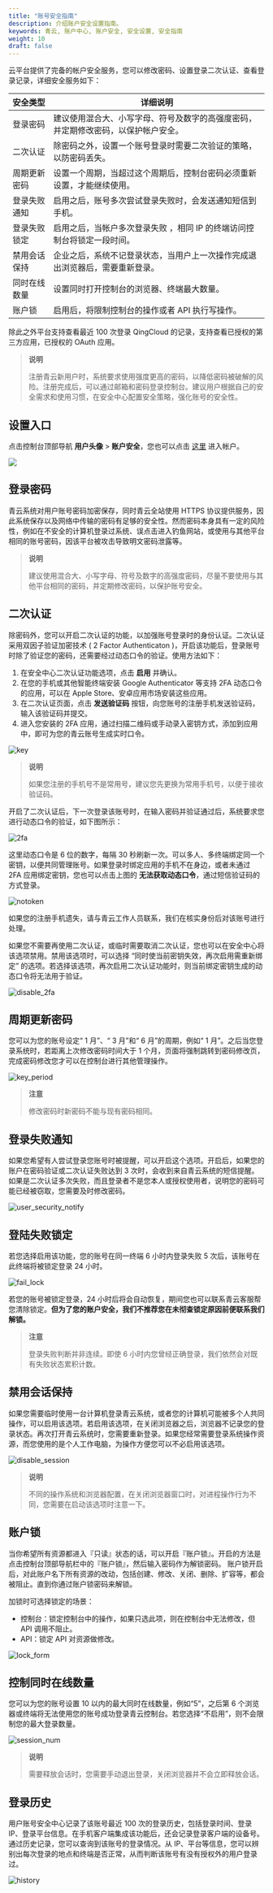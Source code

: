 ```yaml
---
title: "账号安全指南"
description: 介绍账户安全设置指南。
keywords: 青云, 账户中心, 账户安全, 安全设置, 安全指南
weight: 10
draft: false
---
```


云平台提供了完备的帐户安全服务，您可以修改密码、设置登录二次认证、查看登录记录，详细安全服务如下：

| 安全类型     | 详细说明                                                     |
| ------------ | ------------------------------------------------------------ |
| 登录密码     | 建议使用混合大、小写字母、符号及数字的高强度密码，并定期修改密码，以保护帐户安全。 |
| 二次认证     | 除密码之外，设置一个账号登录时需要二次验证的策略，以防密码丢失。 |
| 周期更新密码 | 设置一个周期，当超过这个周期后，控制台密码必须重新设置，才能继续使用。 |
| 登录失败通知 | 启用之后，账号多次尝试登录失败时，会发送通知短信到手机。     |
| 登录失败锁定 | 启用之后，当帐户多次登录失败 ，相同 IP 的终端访问控制台将锁定一段时间。 |
| 禁用会话保持 | 企业之后，系统不记登录状态，当用户上一次操作完成退出浏览器后，需要重新登录。 |
| 同时在线数量 | 设置同时打开控制台的浏览器、终端最大数量。                   |
| 账户锁       | 启用后，将限制控制台的操作或者 API 执行写操作。              |

除此之外平台支持查看最近 100 次登录 QingCloud 的记录，支持查看已授权的第三方应用，已授权的 OAuth 应用。

> **说明**
>
> 注册青云新用户时，系统要求使用强度更高的密码，以降低密码被破解的风险。注册完成后，可以通过邮箱和密码登录控制台。建议用户根据自己的安全需求和使用习惯，在安全中心配置安全策略，强化账号的安全性。



## 设置入口

点击控制台顶部导航 **用户头像** > **账户安全**，您也可以点击 [这里](https://console.qingcloud.com/account/security/center/) 进入帐户。

![](../../_images/user-verify-entry.png)



## 登录密码

青云系统对用户账号密码加密保存，同时青云全站使用 HTTPS 协议提供服务，因此系统保存以及网络中传输的密码有足够的安全性。然而密码本身具有一定的风险性，例如在不安全的计算机登录过系统、误点击进入钓鱼网站，或使用与其他平台相同的账号密码，因该平台被攻击导致明文密码泄露等。

> **说明**
>
> 建议使用混合大、小写字母、符号及数字的高强度密码，尽量不要使用与其他平台相同的密码，并定期修改密码，以保护账号安全。



## 二次认证

除密码外，您可以开启二次认证的功能，以加强账号登录时的身份认证。二次认证采用双因子验证加密技术 ( 2 Factor Authenticaton )，开启该功能后，登录账号时除了验证您的密码，还需要经过动态口令的验证。使用方法如下：

1. 在安全中心二次认证功能选项，点击 **启用** 并确认。
2. 在您的手机或其他智能终端安装 Google Authenticator 等支持 2FA 动态口令的应用，可以在 Apple Store、安卓应用市场安装这些应用。
3. 在二次认证页面，点击 **发送验证码** 按钮，向您账号的注册手机发送验证码，输入该验证码并提交。
4. 进入您安装的 2FA 应用，通过扫描二维码或手动录入密钥方式，添加到应用中，即可为您的青云账号生成实时口令。

![key](../../_images/user_security_key.png)

> **说明**
>
> 如果您注册的手机号不是常用号，建议您先更换为常用手机号，以便于接收验证码。

开启了二次认证后，下一次登录该账号时，在输入密码并验证通过后，系统要求您进行动态口令的验证，如下图所示：

![2fa](../../_images/user_security_2fa.png)

这里动态口令是 6 位的数字，每隔 30 秒刷新一次。可以多人、多终端绑定同一个密钥，以便共同管理账号。如果登录时绑定应用的手机不在身边，或者未通过 2FA 应用绑定密钥，您也可以点击上图的 **无法获取动态口令**，通过短信验证码的方式登录。

![notoken](../../_images/user_security_notoken.png)

如果您的注册手机遗失，请与青云工作人员联系，我们在核实身份后对该账号进行处理。

如果您不需要再使用二次认证，或临时需要取消二次认证，您也可以在安全中心将该选项禁用。禁用该选项时，可以选择 “同时使当前密钥失效，再次启用需重新绑定” 的选项。若选择该选项，再次启用二次认证功能时，则当前绑定密钥生成的动态口令将无法用于验证。

![disable_2fa](../../_images/user_security_disable_2fa.png)



## 周期更新密码

您可以为您的账号设定“ 1 月”、“ 3 月”和“ 6 月”的周期，例如“ 1 月”。之后当您登录系统时，若距离上次修改密码时间大于 1 个月，页面将强制跳转到密码修改页，完成密码修改您才可以在控制台进行其他管理操作。

![key_period](../../_images/key_period.jpeg)

> **注意**
>
> 修改密码时新密码不能与现有密码相同。



## 登录失败通知

如果您希望有人尝试登录您账号时被提醒，可以开启这个选项。开启后，如果您的账户在密码验证或二次认证失败达到 3 次时，会收到来自青云系统的短信提醒。如果是二次认证多次失败，而且登录者不是您本人或授权使用者，说明您的密码可能已经被窃取，您需要及时修改密码。

![user_security_notify](../../_images/user_security_notify.png)

## 登陆失败锁定

若您选择启用该功能，您的账号在同一终端 6 小时内登录失败 5 次后，该账号在此终端将被锁定登录 24 小时。

![fail_lock](../../_images/fail_lock.png)

若您的账号被锁定登录，24 小时后将会自动恢复，期间您也可以联系青云客服帮您清除锁定。**但为了您的账户安全，我们不推荐您在未彻查锁定原因前便联系我们解锁。**

> **注意**
>
> 登录失败判断并非连续。即使 6 小时内您曾经正确登录，我们依然会对既有失败状态累积计数。

## 禁用会话保持

如果您需要临时使用一台计算机登录青云系统，或者您的计算机可能被多个人共同操作，可以启用该选项。若启用该选项，在关闭浏览器之后，浏览器不记录您的登录状态。再次打开青云系统时，您需要重新登录。如果您经常需要登录系统操作资源，而您使用的是个人工作电脑，为操作方便您可以不必启用该选项。

![disable_session](../../_images/user_security_disable_session.png)

> **说明**
>
> 不同的操作系统和浏览器配置，在关闭浏览器窗口时，对进程操作行为不同，您需要在启动该选项时注意一下。

## 账户锁

当你希望所有资源都进入『只读』状态的话，可以开启『账户锁』。开启的方法是点击控制台顶部导航栏中的『账户锁』，然后输入密码作为解锁密码。 账户锁开启后，对此账户名下所有资源的改动，包括创建、修改、关闭、删除、扩容等，都会被阻止。直到你通过账户锁密码来解锁。

加锁时可选择锁定的场景：

* 控制台：锁定控制台中的操作，如果只选此项，则在控制台中无法修改，但 API 调用不阻止。
* API：锁定 API 对资源做修改。

![lock_form](../../_images/user_lock_form.png)



## 控制同时在线数量

您可以为您的账号设置 10 以内的最大同时在线数量，例如“5”，之后第 6 个浏览器或终端将无法使用您的账号成功登录青云控制台。若您选择“不启用”，则不会限制您的最大登录数量。

![session_num](../../_images/session_num.jpeg)

> **说明**
>
> 需要释放会话时，您需要手动退出登录，关闭浏览器并不会立即释放会话。



## 登录历史

用户账号安全中心记录了该账号最近 100 次的登录历史，包括登录时间、登录 IP、登录平台信息。在手机客户端集成该功能后，还会记录登录客户端的设备号。通过历史记录，您可以查询到该账号的登录情况。从 IP、平台等信息，您可以辨别出每次登录的地点和终端是否正常，从而判断该账号有没有授权外的用户登录过。

![history](../../_images/user_security_history.png)
